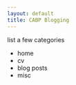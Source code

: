 ```yaml
---
layout: default
title: CABP Blogging
---
```

list a few categories

- home
- cv
- blog posts
- misc
